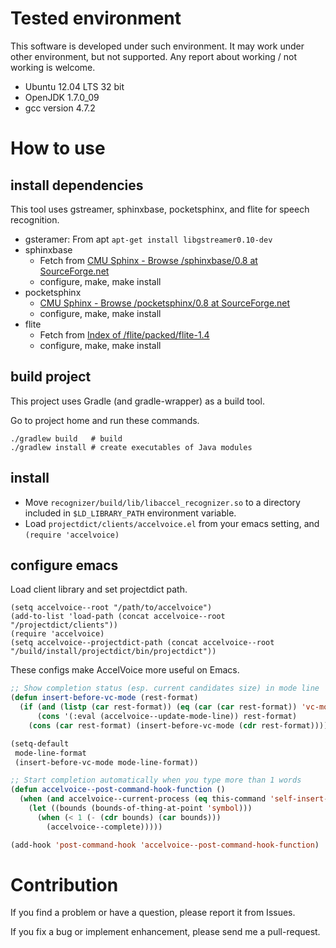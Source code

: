 # Tested environment

This software is developed under such environment.
It may work under other environment, but not supported.
Any report about working / not working is welcome.

- Ubuntu 12.04 LTS 32 bit
- OpenJDK 1.7.0_09
- gcc version 4.7.2

# How to use

## install dependencies

This tool uses gstreamer, sphinxbase, pocketsphinx, and flite for speech recognition.

- gsteramer: From apt `apt-get install libgstreamer0.10-dev`
- sphinxbase
    - Fetch from [CMU Sphinx - Browse /sphinxbase/0.8 at SourceForge.net](http://sourceforge.net/projects/cmusphinx/files/sphinxbase/0.8/)
    - configure, make, make install
- pocketsphinx
    - [CMU Sphinx - Browse /pocketsphinx/0.8 at SourceForge.net](http://sourceforge.net/projects/cmusphinx/files/pocketsphinx/0.8/)
    - configure, make, make install
- flite
    - Fetch from [Index of /flite/packed/flite-1.4](http://www.festvox.org/flite/packed/flite-1.4/)
    - configure, make, make install

## build project

This project uses Gradle (and gradle-wrapper) as a build tool.

Go to project home and run these commands.

    ./gradlew build   # build
    ./gradlew install # create executables of Java modules

## install

- Move `recognizer/build/lib/libaccel_recognizer.so` to a directory included in `$LD_LIBRARY_PATH` environment variable.
- Load `projectdict/clients/accelvoice.el` from your emacs setting, and `(require 'accelvoice)`

## configure emacs

Load client library and set projectdict path.

```
(setq accelvoice--root "/path/to/accelvoice")
(add-to-list 'load-path (concat accelvoice--root "/projectdict/clients"))
(require 'accelvoice)
(setq accelvoice--projectdict-path (concat accelvoice--root "/build/install/projectdict/bin/projectdict"))
```

These configs make AccelVoice more useful on Emacs.

```lisp
;; Show completion status (esp. current candidates size) in mode line
(defun insert-before-vc-mode (rest-format)
  (if (and (listp (car rest-format)) (eq (car (car rest-format)) 'vc-mode))
      (cons '(:eval (accelvoice--update-mode-line)) rest-format)
    (cons (car rest-format) (insert-before-vc-mode (cdr rest-format)))))

(setq-default
 mode-line-format
 (insert-before-vc-mode mode-line-format))
```

```lisp
;; Start completion automatically when you type more than 1 words
(defun accelvoice--post-command-hook-function ()
  (when (and accelvoice--current-process (eq this-command 'self-insert-command))
    (let ((bounds (bounds-of-thing-at-point 'symbol)))
      (when (< 1 (- (cdr bounds) (car bounds)))
        (accelvoice--complete)))))

(add-hook 'post-command-hook 'accelvoice--post-command-hook-function)
```

# Contribution

If you find a problem or have a question, please report it from Issues.

If you fix a bug or implement enhancement, please send me a pull-request.
